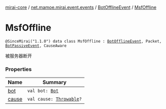 [mirai-core](../../../index.md) / [net.mamoe.mirai.event.events](../../index.md) / [BotOfflineEvent](../index.md) / [MsfOffline](./index.md)

# MsfOffline

`@SinceMirai("1.1.0") data class MsfOffline : `[`BotOfflineEvent`](../index.md)`, Packet, `[`BotPassiveEvent`](../../-bot-passive-event.md)`, CauseAware`

被服务器断开

### Properties

| Name | Summary |
|---|---|
| [bot](bot.md) | `val bot: `[`Bot`](../../../net.mamoe.mirai/-bot/index.md) |
| [cause](cause.md) | `val cause: `[`Throwable`](https://kotlinlang.org/api/latest/jvm/stdlib/kotlin/-throwable/index.html)`?` |
